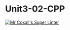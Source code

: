 # Unit3-02-CPP

[![Mr Coxall's Super Linter](https://github.com/ICS3U-Programming-ChristopherD/Unit3-02-CPP/workflows/Mr%20Coxall's%20Super%20Linter/badge.svg)](https://github.com/ICS3U-Programming-ChristopherD/Unit3-02-CPP/actions/)

